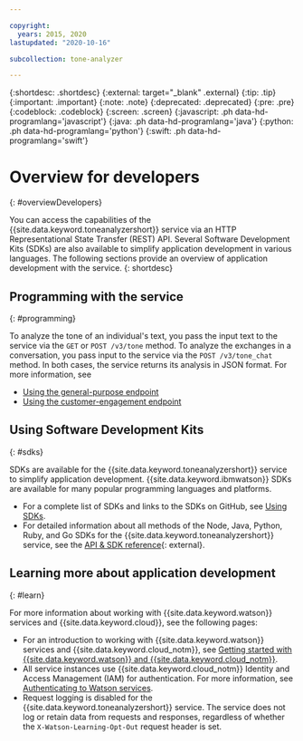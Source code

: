 ```yaml
---

copyright:
  years: 2015, 2020
lastupdated: "2020-10-16"

subcollection: tone-analyzer

---
```


{:shortdesc: .shortdesc}
{:external: target="_blank" .external}
{:tip: .tip}
{:important: .important}
{:note: .note}
{:deprecated: .deprecated}
{:pre: .pre}
{:codeblock: .codeblock}
{:screen: .screen}
{:javascript: .ph data-hd-programlang='javascript'}
{:java: .ph data-hd-programlang='java'}
{:python: .ph data-hd-programlang='python'}
{:swift: .ph data-hd-programlang='swift'}

# Overview for developers
{: #overviewDevelopers}

You can access the capabilities of the {{site.data.keyword.toneanalyzershort}} service via an HTTP Representational State Transfer (REST) API. Several Software Development Kits (SDKs) are also available to simplify application development in various languages. The following sections provide an overview of application development with the service.
{: shortdesc}

## Programming with the service
{: #programming}

To analyze the tone of an individual's text, you pass the input text to the service via the `GET` or `POST /v3/tone` method. To analyze the exchanges in a conversation, you pass input to the service via the `POST /v3/tone_chat` method. In both cases, the service returns its analysis in JSON format. For more information, see

-   [Using the general-purpose endpoint](/docs/tone-analyzer?topic=tone-analyzer-utgpe)
-   [Using the customer-engagement endpoint](/docs/tone-analyzer?topic=tone-analyzer-utco)

## Using Software Development Kits
{: #sdks}

SDKs are available for the {{site.data.keyword.toneanalyzershort}} service to simplify application development. {{site.data.keyword.ibmwatson}} SDKs are available for many popular programming languages and platforms.

-   For a complete list of SDKs and links to the SDKs on GitHub, see [Using SDKs](/docs/tone-analyzer?topic=watson-using-sdks).
-   For detailed information about all methods of the Node, Java, Python, Ruby, and Go SDKs for the {{site.data.keyword.toneanalyzershort}} service, see the [API & SDK reference](https://{DomainName}/apidocs/tone-analyzer){: external}.

## Learning more about application development
{: #learn}

For more information about working with {{site.data.keyword.watson}} services and {{site.data.keyword.cloud}}, see the following pages:

-   For an introduction to working with {{site.data.keyword.watson}} services and {{site.data.keyword.cloud_notm}}, see [Getting started with {{site.data.keyword.watson}} and {{site.data.keyword.cloud_notm}}](/docs/watson?topic=watson-about).
-   All service instances use {{site.data.keyword.cloud_notm}} Identity and Access Management (IAM) for authentication. For more information, see [Authenticating to Watson services](/docs/watson?topic=watson-iam).
-   Request logging is disabled for the {{site.data.keyword.toneanalyzershort}} service. The service does not log or retain data from requests and responses, regardless of whether the `X-Watson-Learning-Opt-Out` request header is set.
